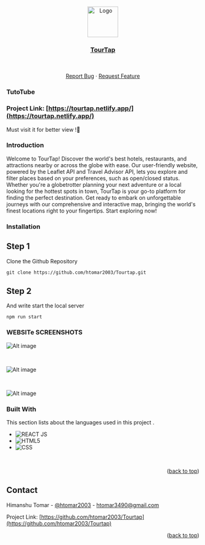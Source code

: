 <!-- Improved compatibility of back to top link: See: https://github.com/htomar2003/Tourtap.git -->
<a name="readme-top"></a>


<!-- PROJECT LOGO -->
<br />
<div align="center">
  <a href="https://github.com/htomar2003/Tourtap.git">
    <img src="https://github.com/htomar2003/Tourtap.git/assets/96991517/0581cf9d-93b7-417b-9fce-815d5e9b25b6" alt="Logo" width="80" height="80">
  </a>

  <h3 align="center"><a href="https://tourtap.netlify.app/" target="_blank">TourTap</a></h3>
  <p align="center">
    <br />
    <br />
    <a href="https://github.com/Shahil9728/TourTap/issues">Report Bug</a>
    ·
    <a href="https://github.com/Shahil9728/TourTap/issues">Request Feature</a>
  </p>
</div>

### TutoTube

### Project Link: [https://tourtap.netlify.app/](https://tourtap.netlify.app/)
Must visit it for better view !🥰 

### Introduction

Welcome to TourTap! Discover the world's best hotels, restaurants, and attractions nearby or across the globe with ease. Our user-friendly website, powered by the Leaflet API and Travel Advisor API, lets you explore and filter places based on your preferences, such as open/closed status. Whether you're a globetrotter planning your next adventure or a local looking for the hottest spots in town, TourTap is your go-to platform for finding the perfect destination. Get ready to embark on unforgettable journeys with our comprehensive and interactive map, bringing the world's finest locations right to your fingertips. Start exploring now!

### Installation

## Step 1
Clone the Github Repository
```shell
git clone https://github.com/htomar2003/Tourtap.git
```

## Step 2
And write start the local server
```shell
npm run start
```


<!-- IMAGES -->
### WEBSITe SCREENSHOTS

![Alt image](https://github.com/Shahil9728/TourTap/assets/96991517/e3c2f87a-4b59-4432-884d-df9d8151acc4)

<br/>

![Alt image](https://github.com/Shahil9728/TourTap/assets/96991517/fc08f938-5b6b-48bf-a392-b2e59d9ae045)

<br/>

![Alt image](https://github.com/Shahil9728/TourTap/assets/96991517/69deeb7c-a91e-4fbd-b0aa-2cdd4b9039c8)


### Built With

This section lists about the languages used in this project .

* ![REACT JS](https://img.shields.io/badge/React-20232A?style=for-the-badge&logo=react&logoColor=61DAFB)
* ![HTML5](https://img.shields.io/badge/html5-%23E34F26.svg?style=for-the-badge&logo=html5&logoColor=white)
* ![CSS](https://img.shields.io/badge/css-%2338B2AC.svg?style=for-the-badge&logo=tailwind-css&logoColor=white)


<br>

<p align="right">(<a href="#readme-top">back to top</a>)</p>

<!-- CONTACT -->
## Contact

Himanshu Tomar - [@htomar2003](https://twitter.com/htomar2003) - htomar3490@gmail.com

Project Link: [https://github.com/htomar2003/Tourtap](https://github.com/htomar2003/Tourtap)

<p align="right">(<a href="#readme-top">back to top</a>)</p>